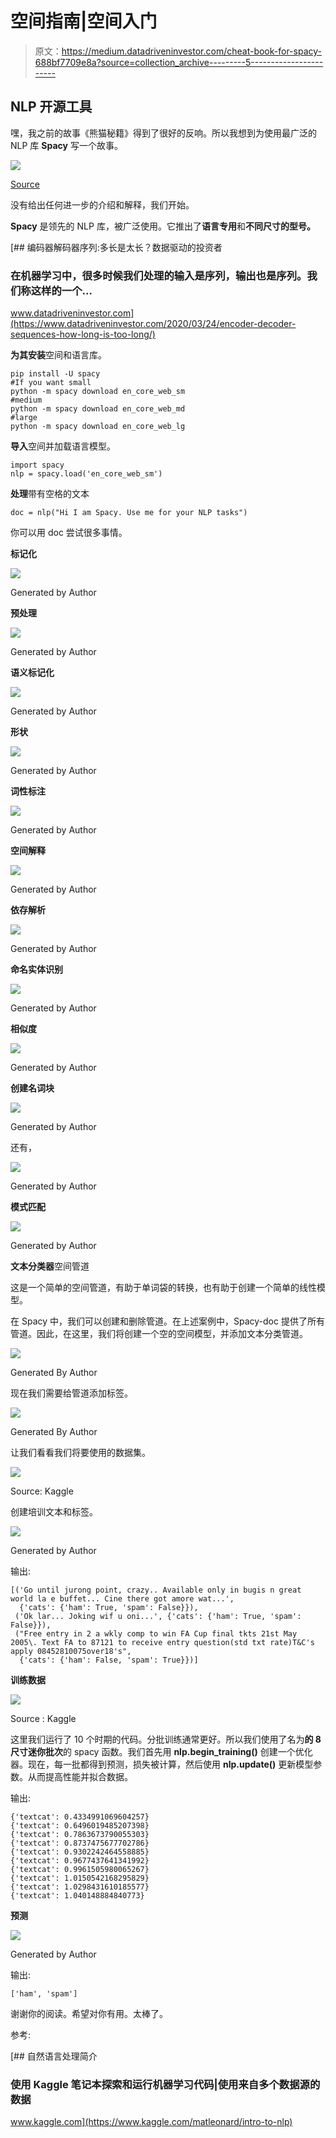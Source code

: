 # 空间指南|空间入门

> 原文：<https://medium.datadriveninvestor.com/cheat-book-for-spacy-688bf7709e8a?source=collection_archive---------5----------------------->

## NLP 开源工具

嘿，我之前的故事《熊猫秘籍》得到了很好的反响。所以我想到为使用最广泛的 NLP 库 **Spacy** 写一个故事。

![](img/d98cf35d36b8b29ba61644938690b410.png)

[Source](https://nlpforhackers.io/complete-guide-to-spacy/)

没有给出任何进一步的介绍和解释，我们开始。

**Spacy** 是领先的 NLP 库，被广泛使用。它推出了**语言专用**和**不同尺寸的型号。**

[](https://www.datadriveninvestor.com/2020/03/24/encoder-decoder-sequences-how-long-is-too-long/) [## 编码器解码器序列:多长是太长？数据驱动的投资者

### 在机器学习中，很多时候我们处理的输入是序列，输出也是序列。我们称这样的一个…

www.datadriveninvestor.com](https://www.datadriveninvestor.com/2020/03/24/encoder-decoder-sequences-how-long-is-too-long/) 

**为其安装**空间和语言库。

```
pip install -U spacy
#If you want small
python -m spacy download en_core_web_sm
#medium
python -m spacy download en_core_web_md
#large
python -m spacy download en_core_web_lg
```

**导入**空间并加载语言模型。

```
import spacy
nlp = spacy.load('en_core_web_sm')
```

**处理**带有空格的文本

```
doc = nlp("Hi I am Spacy. Use me for your NLP tasks")
```

你可以用 doc 尝试很多事情。

**标记化**

![](img/7a4b04c9eaa50d26a38336ebf2790749.png)

Generated by Author

**预处理**

![](img/1b63354889874d9ae001b25796b26f99.png)

Generated by Author

**语义标记化**

![](img/0b61a26b4b451710b3035caa651c5bac.png)

Generated by Author

**形状**

![](img/437dd9c6701cb6f85a9f10a12befc60c.png)

Generated by Author

**词性标注**

![](img/88007ef5507633713a72394bfbb6d693.png)

Generated by Author

**空间解释**

![](img/ef3bdabde628a211238f74b50afda50d.png)

Generated by Author

**依存解析**

![](img/5046fb809c27f2efa7beedf57b97c02f.png)

Generated by Author

**命名实体识别**

![](img/5bf827c96886c6ff9385450c64042b94.png)

Generated by Author

**相似度**

![](img/46b5260c12b1465dbf757428cc4bdb8b.png)

Generated by Author

**创建名词块**

![](img/79e8c8c5fb0617ad8bdf6fb76f327bea.png)

Generated by Author

还有，

![](img/6c344f8a5725786e7c16d8327bef480d.png)

Generated by Author

**模式匹配**

![](img/417e47e21d16041a1e1065202db44250.png)

Generated by Author

**文本分类器**空间管道

这是一个简单的空间管道，有助于单词袋的转换，也有助于创建一个简单的线性模型。

在 Spacy 中，我们可以创建和删除管道。在上述案例中，Spacy-doc 提供了所有管道。因此，在这里，我们将创建一个空的空间模型，并添加文本分类管道。

![](img/74419820258da7491c5090acba8cd570.png)

Generated By Author

现在我们需要给管道添加标签。

![](img/748f8cdff7d4ce03be148d95dc907601.png)

Generated By Author

让我们看看我们将要使用的数据集。

![](img/ca29b618b4fae23ee9dafc0f7d5bfdff.png)

Source: Kaggle

创建培训文本和标签。

![](img/e606dbfc8201737dc6cd67aeb94d370e.png)

Generated by Author

输出:

```
[('Go until jurong point, crazy.. Available only in bugis n great world la e buffet... Cine there got amore wat...',
  {'cats': {'ham': True, 'spam': False}}),
 ('Ok lar... Joking wif u oni...', {'cats': {'ham': True, 'spam': False}}),
 ("Free entry in 2 a wkly comp to win FA Cup final tkts 21st May 2005\. Text FA to 87121 to receive entry question(std txt rate)T&C's apply 08452810075over18's",
  {'cats': {'ham': False, 'spam': True}})]
```

**训练数据**

![](img/3fbe9a718865e033f11680dacd32d4bf.png)

Source : Kaggle

这里我们运行了 10 个时期的代码。分批训练通常更好。所以我们使用了名为**的 8 尺寸迷你批次**的 spacy 函数。我们首先用 **nlp.begin_training()** 创建一个优化器。现在，每一批都得到预测，损失被计算，然后使用 **nlp.update()** 更新模型参数。从而提高性能并拟合数据。

输出:

```
{'textcat': 0.4334991069604257}
{'textcat': 0.6496019485207398}
{'textcat': 0.7863673790055303}
{'textcat': 0.8737475677702786}
{'textcat': 0.9302242464558885}
{'textcat': 0.9677437641341992}
{'textcat': 0.9961505980065267}
{'textcat': 1.0150542168295829}
{'textcat': 1.0298431610185577}
{'textcat': 1.040148884840773}
```

**预测**

![](img/5c9cfd75c3da6d0db959ee419718366a.png)

Generated by Author

输出:

```
['ham', 'spam']
```

谢谢你的阅读。希望对你有用。太棒了。

参考:

[](https://www.kaggle.com/matleonard/intro-to-nlp) [## 自然语言处理简介

### 使用 Kaggle 笔记本探索和运行机器学习代码|使用来自多个数据源的数据

www.kaggle.com](https://www.kaggle.com/matleonard/intro-to-nlp)